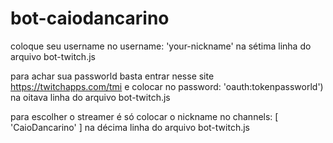 # bot-caiodancarino
coloque seu username no 		username: 'your-nickname'  na sétima linha do arquivo bot-twitch.js

para achar sua passworld basta entrar nesse site https://twitchapps.com/tmi e colocar no    password: 'oauth:tokenpassworld') na oitava linha do arquivo bot-twitch.js

para escolher o streamer é só colocar o nickname no 	channels: [ 'CaioDancarino' ] na décima linha do arquivo bot-twitch.js
